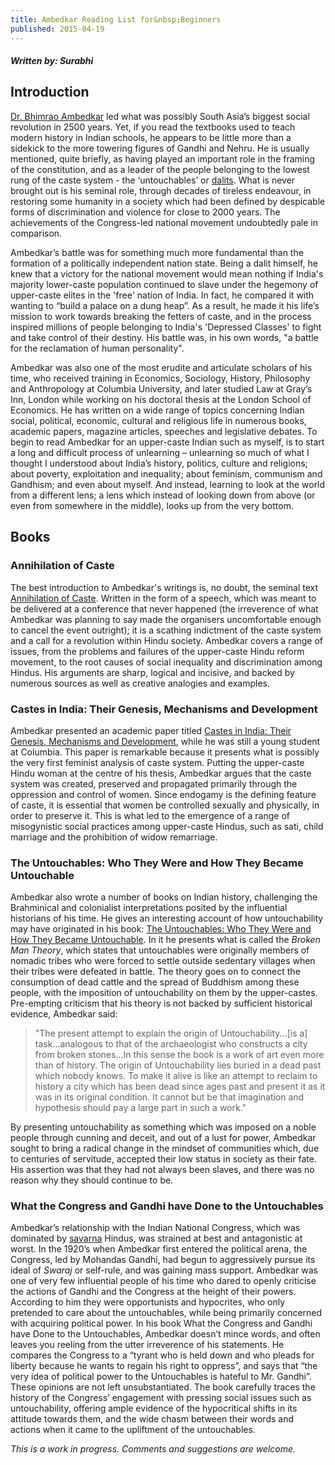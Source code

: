```yaml
---
title: Ambedkar Reading List for&nbsp;Beginners
published: 2015-04-19
---
```


#### *Written by: Surabhi*

## Introduction

[Dr. Bhimrao Ambedkar][ambedkar] led what was possibly South Asia’s biggest social revolution in 2500 years. Yet, if you read the textbooks used to teach modern history in Indian schools, he appears to be little more than a sidekick to the more towering figures of Gandhi and Nehru. He is usually mentioned, quite briefly, as having played an important role in the framing of the constitution, and as a leader of the people belonging to the lowest rung of the caste system - the ‘untouchables’ or [dalits][]. What is never brought out is his seminal role, through decades of tireless endeavour, in restoring some humanity in a society which had been defined by despicable forms of discrimination and violence for close to 2000 years. The achievements of the Congress-led national movement undoubtedly pale in comparison.

[ambedkar]:http://en.wikipedia.org/wiki/B._R._Ambedkar
[dalits]:http://en.wikipedia.org/wiki/Dalit

Ambedkar’s battle was for something much more fundamental than the formation of a politically independent nation state. Being a dalit himself, he knew that a victory for the national movement would mean nothing if India's majority lower-caste population continued to slave under the hegemony of upper-caste elites in the 'free' nation of India. In fact, he compared it with wanting to “build a palace on a dung heap”. As a result, he made it his life’s mission to work towards breaking the fetters of caste, and in the process inspired millions of people belonging to India's 'Depressed Classes' to fight and take control of their destiny. His battle was, in his own words, "a battle for the reclamation of human personality".

Ambedkar was also one of the most erudite and articulate scholars of his time, who received training in Economics, Sociology, History, Philosophy and Anthropology at Columbia University, and later studied Law at Gray’s Inn, London while working on his doctoral thesis at the London School of Economics. He has written on a wide range of topics concerning Indian social, political, economic, cultural and religious life in numerous books, academic papers, magazine articles, speeches and legislative debates. To begin to read Ambedkar for an upper-caste Indian such as myself, is to start a long and difficult process of unlearning – unlearning so much of what I thought I understood about India’s history, politics, culture and religions; about poverty, exploitation and inequality; about feminism, communism and Gandhism; and even about myself. And instead, learning to look at the world from a different lens; a lens which instead of looking down from above (or even from somewhere in the middle), looks up from the very bottom.

## Books

### Annihilation of Caste
The best introduction to Ambedkar's writings is, no doubt, the seminal text [Annihilation of Caste][aoc]. Written in the form of a speech, which was meant to be delivered at a conference that never happened (the irreverence of what Ambedkar was planning to say made the organisers uncomfortable enough to cancel the event outright); it is a scathing indictment of the caste system and a call for a revolution within Hindu society. Ambedkar covers a range of issues, from the problems and failures of the upper-caste Hindu reform movement, to the root causes of social inequality and discrimination among Hindus. His arguments are sharp, logical and incisive, and backed by numerous sources as well as creative analogies and examples.

[aoc]:http://ccnmtl.columbia.edu/projects/mmt/ambedkar/web/index.html

### Castes in India: Their Genesis, Mechanisms and Development
Ambedkar presented an academic paper titled [Castes in India: Their Genesis, Mechanisms and Development][cii], while he was still a young student at Columbia. This paper is remarkable because it presents what is possibly the very first feminist analysis of caste system. Putting the upper-caste Hindu woman at the centre of his thesis, Ambedkar argues that the caste system was created, preserved and propagated primarily through the oppression and control of women. Since endogamy is the defining feature of caste, it is essential that women be controlled sexually and physically, in order to preserve it. This is what led to the emergence of a range of misogynistic social practices among upper-caste Hindus, such as sati, child marriage and the prohibition of widow remarriage.

[cii]:http://www.columbia.edu/itc/mealac/pritchett/00ambedkar/txt_ambedkar_castes.html

### The Untouchables: Who They Were and How They Became Untouchable
Ambedkar also wrote a number of books on Indian history, challenging the Brahminical and colonialist interpretations posited by the influential historians of his time. He gives an interesting account of how untouchability may have originated in his book: [The Untouchables: Who They Were and How They Became Untouchable][the-untouchables]. In it he presents what is called the *Broken Man Theory*, which states that untouchables were originally members of nomadic tribes who were forced to settle outside sedentary villages when their tribes were defeated in battle. The theory goes on to connect the consumption of dead cattle and the spread of Buddhism among these people, with the imposition of untouchability on them by the upper-castes. Pre-empting criticism that his theory is not backed by sufficient historical evidence, Ambedkar said:

>  "The present attempt to explain the origin of Untouchability...[is a] task...analogous to that of the archaeologist who constructs a city from broken stones...In this sense the book is a work of art even more than of history. The origin of Untouchability lies buried in a dead past which nobody knows. To make it alive is like an attempt to reclaim to history a city which has been dead since ages past and present it as it was in its original condition. It cannot but be that imagination and hypothesis should pay a large part in such a work."

By presenting untouchability as something which was imposed on a noble people through cunning and deceit, and out of a lust for power, Ambedkar sought to bring a radical change in the mindset of communities which, due to centuries of servitude, accepted their low status in society as their fate. His assertion was that they had not always been slaves, and there was no reason why they should continue to be.

[the-untouchables]:http://www.ambedkar.org/ambcd/39A.Untouchables%20who%20were%20they_why%20they%20became%20PART%20I.htm

### What the Congress and Gandhi have Done to the Untouchables
Ambedkar’s relationship with the Indian National Congress, which was dominated by [savarna][] Hindus, was strained at best and antagonistic at worst. In the 1920’s when Ambedkar first entered the political arena, the Congress, led by Mohandas Gandhi, had begun to aggressively pursue its ideal of *Swaraj* or self-rule, and was gaining mass support. Ambedkar was one of very few influential people of his time who dared to openly criticise the actions of Gandhi and the Congress at the height of their powers. According to him they were opportunists and hypocrites, who only pretended to care about the untouchables, while being primarily concerned with acquiring political power. In his book What the Congress and Gandhi have Done to the Untouchables, Ambedkar doesn’t mince words, and often leaves you reeling from the utter irreverence of his statements. He compares the Congress to a “tyrant who is held down and who pleads for liberty because he wants to regain his right to oppress”, and says that “the very idea of political power to the Untouchables is hateful to Mr. Gandhi”. These opinions are not left unsubstantiated. The book carefully traces the history of the Congress’ engagement with pressing social issues such as untouchability, offering ample evidence of the hypocritical shifts in its attitude towards them, and the wide chasm between their words and actions when it came to the upliftment of the untouchables.

[savarna]:http://en.wikipedia.org/wiki/Savarna
[congress-gandhi-untouchables]:http://www.ambedkar.org/ambcd/41A.What%20Congress%20and%20Gandhi%20Preface.htm

*This is a work in progress. Comments and suggestions are welcome.*
